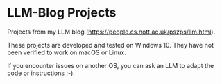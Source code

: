 # LLM-Blog Projects

Projects from my LLM blog (https://people.cs.nott.ac.uk/pszps/llm.html).

These projects are developed and tested on Windows 10. They have not been verified to work on macOS or Linux.

If you encounter issues on another OS, you can ask an LLM to adapt the code or instructions ;-).
